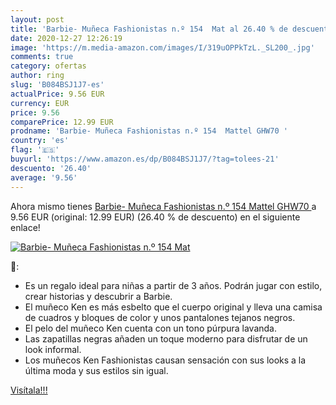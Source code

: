 ```yaml
---
layout: post
title: 'Barbie- Muñeca Fashionistas n.º 154  Mat al 26.40 % de descuento'
date: 2020-12-27 12:26:19
image: 'https://m.media-amazon.com/images/I/319uOPPkTzL._SL200_.jpg'
comments: true
category: ofertas
author: ring
slug: 'B084BSJ1J7-es'
actualPrice: 9.56 EUR
currency: EUR
price: 9.56
comparePrice: 12.99 EUR
prodname: 'Barbie- Muñeca Fashionistas n.º 154  Mattel GHW70 '
country: 'es'
flag: '🇪🇸'
buyurl: 'https://www.amazon.es/dp/B084BSJ1J7/?tag=tolees-21'
descuento: '26.40'
average: '9.56'
---
```


Ahora mismo tienes [Barbie- Muñeca Fashionistas n.º 154  Mattel GHW70 ](https://www.amazon.es/dp/B084BSJ1J7/?tag=tolees-21) a 9.56 EUR (original: 12.99 EUR) (26.40 %  de descuento) en el siguiente enlace!

[![Barbie- Muñeca Fashionistas n.º 154  Mat](https://m.media-amazon.com/images/I/319uOPPkTzL._SL200_.jpg)](https://www.amazon.es/dp/B084BSJ1J7/?tag=tolees-21)

🔎:

- Es un regalo ideal para niñas a partir de 3 años. Podrán jugar con estilo, crear historias y descubrir a Barbie.
- El muñeco Ken es más esbelto que el cuerpo original y lleva una camisa de cuadros y bloques de color y unos pantalones tejanos negros.
- El pelo del muñeco Ken cuenta con un tono púrpura lavanda.
- Las zapatillas negras añaden un toque moderno para disfrutar de un look informal.
- Los muñecos Ken Fashionistas causan sensación con sus looks a la última moda y sus estilos sin igual.

[Visítala!!!](https://www.amazon.es/dp/B084BSJ1J7/?tag=tolees-21)
